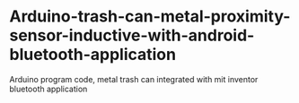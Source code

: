 # Arduino-trash-can-metal-proximity-sensor-inductive-with-android-bluetooth-application
Arduino program code, metal trash can integrated with mit inventor bluetooth application
